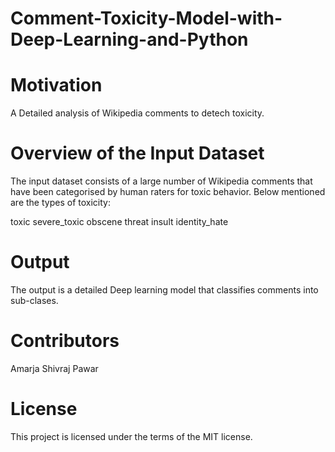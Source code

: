 # Comment-Toxicity-Model-with-Deep-Learning-and-Python

# Motivation

A Detailed analysis of Wikipedia comments to detech toxicity. 

# Overview of the Input Dataset
The input dataset consists of a large number of Wikipedia comments that have been categorised by human raters for toxic behavior. Below mentioned are the types of toxicity:

toxic
severe_toxic
obscene
threat
insult
identity_hate


# Output
The output is a detailed Deep learning model that classifies comments into sub-clases.

# Contributors
Amarja Shivraj Pawar

# License
This project is licensed under the terms of the MIT license.
